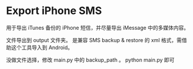 # Export iPhone SMS

用于导出 iTunes 备份的 iPhone 短信，并尽量导出 iMessage 中的多媒体内容。

文件导出到 output 文件夹。
是兼容 SMS backup & restore 的 xml 格式，需借助这个工具导入到 Android。

没做文件选择，修改 main.py 中的 backup_path 。
python main.py 即可